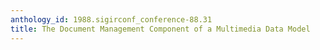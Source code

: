 ```yaml
---
anthology_id: 1988.sigirconf_conference-88.31
title: The Document Management Component of a Multimedia Data Model
---
```

